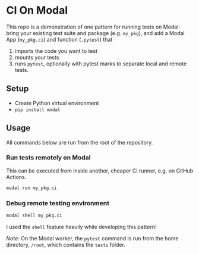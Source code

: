 # CI On Modal

This repo is a demonstration of one pattern for running tests on Modal:
bring your existing test suite and package (e.g. `my_pkg`), and add a Modal App (`my_pkg.ci`) and function (`.pytest`) that

1. imports the code you want to test
2. mounts your tests
3. runs `pytest`, optionally with pytest marks to separate local and remote tests.

## Setup

- Create Python virtual environment
- `pip install modal`

## Usage

All commands below are run from the root of the repository.

### Run tests remotely on Modal

This can be executed from inside another, cheaper CI runner, e.g. on GitHub Actions.

```bash
modal run my_pkg.ci
```

### Debug remote testing environment

```bash
modal shell my_pkg.ci
```

I used the `shell` feature heavily while developing this pattern!

_Note_: On the Modal worker, the `pytest` command is run from the home directory, `/root`, which contains the `tests` folder.

